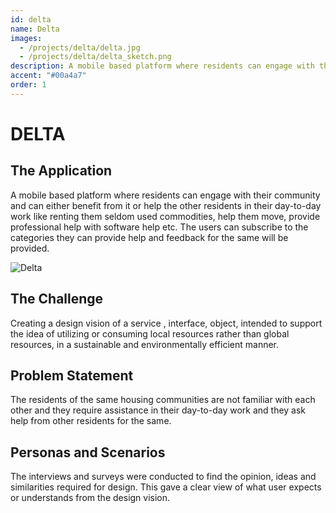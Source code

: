```yaml
---
id: delta
name: Delta
images:
  - /projects/delta/delta.jpg
  - /projects/delta/delta_sketch.png
description: A mobile based platform where residents can engage with their community and can either benefit from it or help the other residents in their day-to-day work.
accent: "#00a4a7"
order: 1
---
```


# DELTA

## The Application

A mobile based platform where residents can engage with their community and can either benefit from it or help the other residents in their day-to-day work like renting them seldom used commodities, help them move, provide professional help with software help etc. The users can subscribe to the categories they can provide help and feedback for the same will be provided.

![Delta](/projects/delta/delta.jpg)

## The Challenge

Creating a design vision of a service , interface, object, intended to support the idea of utilizing or consuming local resources rather than global resources, in a sustainable and environmentally efficient manner.

## Problem Statement

The residents of the same housing communities are not familiar with each other and they require assistance in their day-to-day work and they ask help from other residents for the same.

## Personas and Scenarios

The interviews and surveys were conducted to find the opinion, ideas and similarities required for design. This gave a clear view of what user expects or understands from the design vision.
